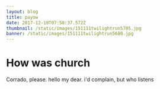 ```yaml
---
layout: blog
title: payow
date: 2017-12-19T07:58:37.572Z
thumbnail: /static/images/151111twilightrun5705.jpg
banner: /static/images/151111twilightrun5680.jpg
---
```

# How was church

Corrado, please. hello my dear. i'd complain, but who listens
